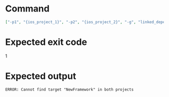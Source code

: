 # Command
```json
["-p1", "{ios_project_1}", "-p2", "{ios_project_2}", "-g", "linked_dependencies", "-t", "NewFramework", "-f", "console"]
```

# Expected exit code
1

# Expected output
```
ERROR: Cannot find target "NewFramework" in both projects

```
